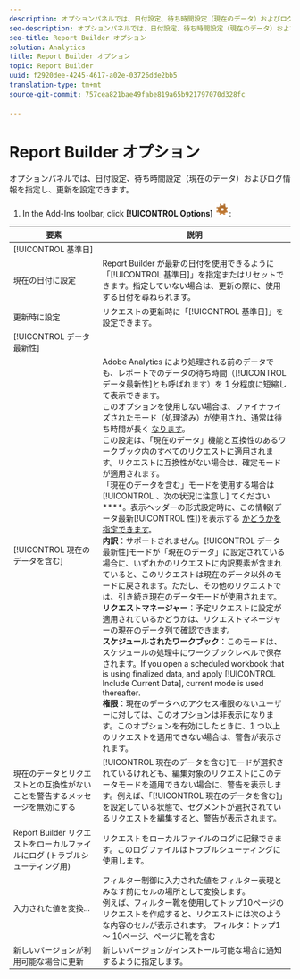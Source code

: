 ```yaml
---
description: オプションパネルでは、日付設定、待ち時間設定（現在のデータ）およびログ情報を指定し、更新を設定できます。
seo-description: オプションパネルでは、日付設定、待ち時間設定（現在のデータ）およびログ情報を指定し、更新を設定できます。
seo-title: Report Builder オプション
solution: Analytics
title: Report Builder オプション
topic: Report Builder
uuid: f2920dee-4245-4617-a02e-03726dde2bb5
translation-type: tm+mt
source-git-commit: 757cea821bae49fabe819a65b921797070d328fc

---
```



# Report Builder オプション

オプションパネルでは、日付設定、待ち時間設定（現在のデータ）およびログ情報を指定し、更新を設定できます。

1. In the Add-Ins toolbar, click **[!UICONTROL Options]** ![](assets/options_icon.png):

| 要素 | 説明 |
|--- |--- |
| [!UICONTROL 基準日] |  |
| 現在の日付に設定 | Report Builder が最新の日付を使用できるように「[!UICONTROL 基準日]」を指定またはリセットできます。指定していない場合は、更新の際に、使用する日付を尋ねられます。 |
| 更新時に設定 | リクエストの更新時に「[!UICONTROL 基準日]」を設定できます。 |
| [!UICONTROL データ最新性] |  |
| [!UICONTROL 現在のデータを含む] | Adobe Analytics により処理される前のデータでも、レポートでのデータの待ち時間（[!UICONTROL データ最新性]とも呼ばれます）を 1 分程度に短縮して表示できます。<br>このオプションを使用しない場合は、ファイナライズされたモード（処理済み）が使用され、通常は待ち時間が長く [なります](https://marketing.adobe.com/resources/help/en_US/reference/data_latency.html)。<br>この設定は、「現在のデータ」機能と互換性のあるワークブック内のすべてのリクエストに適用されます。リクエストに互換性がない場合は、確定モードが適用されます。<br>「現在のデータを含む」モードを使用する場合は [!UICONTROL 、次の状況に注意し] てください<br>****。表示ヘッダーの形式設定時に、この情報(データ最新[!UICONTROL 性])を表示する [かどうかを指定できます](/help/analyze/report-builder/layout/t-format-display-headers.md)。<br>**内訳**：サポートされません。[!UICONTROL データ最新性]モードが「現在のデータ」に設定されている場合に、いずれかのリクエストに内訳要素が含まれていると、このリクエストは現在のデータ以外のモードに戻されます。ただし、その他のリクエストでは、引き続き現在のデータモードが使用されます。<br>**リクエストマネージャー**：予定リクエストに設定が適用されているかどうかは、リクエストマネージャーの現在のデータ列で確認できます。<br>**スケジュールされたワークブック**：このモードは、スケジュールの処理中にワークブックレベルで保存されます。If you open a scheduled workbook that is using finalized data, and apply [!UICONTROL Include Current Data], current mode is used thereafter.<br>**権限**：現在のデータへのアクセス権限のないユーザーに対しては、このオプションは非表示になります。このオプションを有効にしたときに、1 つ以上のリクエストを適用できない場合は、警告が表示されます。 |
| 現在のデータとリクエストとの互換性がないことを警告するメッセージを無効にする | [!UICONTROL 現在のデータを含む]モードが選択されているけれども、編集対象のリクエストにこのデータモードを適用できない場合に、警告を表示します。例えば、「[!UICONTROL 現在のデータを含む]」を設定している状態で、セグメントが選択されているリクエストを編集すると、警告が表示されます。 |
| Report Builder リクエストをローカルファイルにログ (トラブルシューティング用) | リクエストをローカルファイルのログに記録できます。このログファイルはトラブルシューティングに使用します。 |
| 入力された値を変換... | フィルター制御に入力された値をフィルター表現とみなす前にセルの場所として変換します。<br>例えば、フィルター靴を使用してトップ10ページのリクエストを作成すると、リクエストには次のような内容のセルが表示されます。  フィルタ：トップ1 ～ 10ページ、ページに靴を含む |
| 新しいバージョンが利用可能な場合に更新 | 新しいバージョンがインストール可能な場合に通知するように指定します。 |
